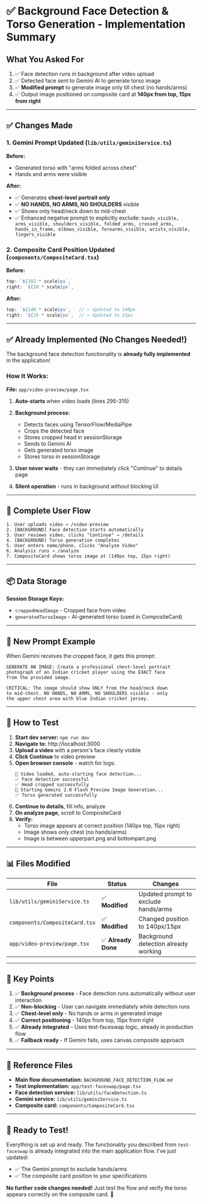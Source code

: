 # ✅ Background Face Detection & Torso Generation - Implementation Summary

## What You Asked For

1. ✅ Face detection runs in background after video upload
2. ✅ Detected face sent to Gemini AI to generate torso image
3. ✅ **Modified prompt** to generate image only till chest (no hands/arms)
4. ✅ Output image positioned on composite card at **140px from top, 15px from right**

---

## ✅ Changes Made

### 1. **Gemini Prompt Updated** (`lib/utils/geminiService.ts`)

**Before:**
- Generated torso with "arms folded across chest"
- Hands and arms were visible

**After:**
- ✅ Generates **chest-level portrait only**
- ✅ **NO HANDS, NO ARMS, NO SHOULDERS** visible
- ✅ Shows only head/neck down to mid-chest
- ✅ Enhanced negative prompt to explicitly exclude: `hands_visible, arms_visible, shoulders_visible, folded_arms, crossed_arms, hands_in_frame, elbows_visible, forearms_visible, wrists_visible, fingers_visible`

### 2. **Composite Card Position Updated** (`components/CompositeCard.tsx`)

**Before:**
```typescript
top: `${102 * scale}px`,
right: `${10 * scale}px`,
```

**After:**
```typescript
top: `${140 * scale}px`,   // ← Updated to 140px
right: `${15 * scale}px`,  // ← Updated to 15px
```

---

## ✅ Already Implemented (No Changes Needed!)

The background face detection functionality is **already fully implemented** in the application! 

### How It Works:

**File:** `app/video-preview/page.tsx`

1. **Auto-starts** when video loads (lines 295-315)
2. **Background process:**
   - Detects faces using TensorFlow/MediaPipe
   - Crops the detected face
   - Stores cropped head in sessionStorage
   - Sends to Gemini AI
   - Gets generated torso image
   - Stores torso in sessionStorage

3. **User never waits** - they can immediately click "Continue" to details page
4. **Silent operation** - runs in background without blocking UI

---

## 🔄 Complete User Flow

```
1. User uploads video → /video-preview
2. [BACKGROUND] Face detection starts automatically
3. User reviews video, clicks "Continue" → /details
4. [BACKGROUND] Torso generation completes
5. User enters name/phone, clicks "Analyze Video"
6. Analysis runs → /analyze
7. CompositeCard shows torso image at (140px top, 15px right)
```

---

## 📦 Data Storage

**Session Storage Keys:**
- `croppedHeadImage` - Cropped face from video
- `generatedTorsoImage` - AI-generated torso (used in CompositeCard)

---

## 🎨 New Prompt Example

When Gemini receives the cropped face, it gets this prompt:

```
GENERATE AN IMAGE: Create a professional chest-level portrait 
photograph of an Indian cricket player using the EXACT face 
from the provided image.

CRITICAL: The image should show ONLY from the head/neck down 
to mid-chest. NO HANDS, NO ARMS, NO SHOULDERS visible - only 
the upper chest area with blue Indian cricket jersey.
```

---

## 🧪 How to Test

1. **Start dev server:** `npm run dev`
2. **Navigate to:** http://localhost:3000
3. **Upload a video** with a person's face clearly visible
4. **Click Continue** to video preview
5. **Open browser console** - watch for logs:
   ```
   🎯 Video loaded, auto-starting face detection...
   ✅ Face detection successful
   ✅ Head cropped successfully
   🎨 Starting Gemini 2.0 Flash Preview Image Generation...
   ✅ Torso generated successfully
   ```
6. **Continue to details**, fill info, analyze
7. **On analyze page**, scroll to CompositeCard
8. **Verify:**
   - Torso image appears at correct position (140px top, 15px right)
   - Image shows only chest (no hands/arms)
   - Image is between upperpart.png and bottompart.png

---

## 📊 Files Modified

| File | Status | Changes |
|------|--------|---------|
| `lib/utils/geminiService.ts` | ✅ **Modified** | Updated prompt to exclude hands/arms |
| `components/CompositeCard.tsx` | ✅ **Modified** | Changed position to 140px/15px |
| `app/video-preview/page.tsx` | ✅ **Already Done** | Background detection already working |

---

## 🎯 Key Points

1. ✅ **Background process** - Face detection runs automatically without user interaction
2. ✅ **Non-blocking** - User can navigate immediately while detection runs
3. ✅ **Chest-level only** - No hands or arms in generated image
4. ✅ **Correct positioning** - 140px from top, 15px from right
5. ✅ **Already integrated** - Uses test-faceswap logic, already in production flow
6. ✅ **Fallback ready** - If Gemini fails, uses canvas composite approach

---

## 📝 Reference Files

- **Main flow documentation:** `BACKGROUND_FACE_DETECTION_FLOW.md`
- **Test implementation:** `app/test-faceswap/page.tsx`
- **Face detection service:** `lib/utils/faceDetection.ts`
- **Gemini service:** `lib/utils/geminiService.ts`
- **Composite card:** `components/CompositeCard.tsx`

---

## 🚀 Ready to Test!

Everything is set up and ready. The functionality you described from `test-faceswap` is already integrated into the main application flow. I've just updated:
- ✅ The Gemini prompt to exclude hands/arms
- ✅ The composite card position to your specifications

**No further code changes needed!** Just test the flow and verify the torso appears correctly on the composite card. 🎉
